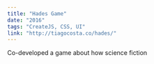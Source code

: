 ```yaml
---
title: "Hades Game"
date: "2016"
tags: "CreateJS, CSS, UI"
link: "http://tiagocosta.co/hades/"
---
```


Co-developed a game about how science fiction